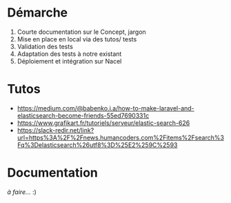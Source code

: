 # Démarche

1. Courte documentation sur le Concept, jargon
1. Mise en place en local via des tutos/ tests
1. Validation des tests
1. Adaptation des tests à notre existant
1. Déploiement et intégration sur Nacel

# Tutos

- https://medium.com/@babenko.i.a/how-to-make-laravel-and-elasticsearch-become-friends-55ed7690331c
- https://www.grafikart.fr/tutoriels/serveur/elastic-search-626
- https://slack-redir.net/link?url=https%3A%2F%2Fnews.humancoders.com%2Fitems%2Fsearch%3Fq%3Delasticsearch%26utf8%3D%25E2%259C%2593

# Documentation

*à faire...* :)